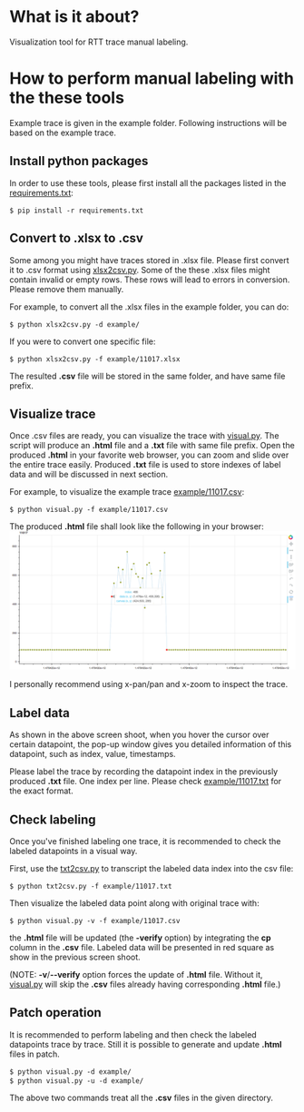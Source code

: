 # What is it about?
Visualization tool for RTT trace manual labeling. 

# How to perform manual labeling with the these tools
Example trace is given in the example folder.
Following instructions will be based on the example trace.

## Install python packages
In order to use these tools, please first install all the packages listed
in the [requirements.txt](./requirements.txt):
```
$ pip install -r requirements.txt
```

## Convert to .xlsx to .csv
Some among you might have traces stored in .xlsx file.
Please first convert it to .csv format using [xlsx2csv.py](./xlsx2csv.py).
Some of the these .xlsx files might contain invalid or empty rows.
These rows will lead to errors in conversion. 
Please remove them manually.

For example, to convert all the .xlsx files in the example folder, you can do:
```
$ python xlsx2csv.py -d example/
```

If you were to convert one specific file:
```
$ python xlsx2csv.py -f example/11017.xlsx
```

The resulted __.csv__ file will be stored in the same folder, and have same file prefix.

## Visualize trace
Once .csv files are ready, you can visualize the trace with [visual.py](./visual.py).
The script will produce an __.html__ file and a __.txt__ file with same file prefix.
Open the produced __.html__ in your favorite web browser, you can zoom 
and slide over the entire trace easily.
Produced __.txt__ file is used to store indexes of label data and will be discussed in next section. 

For example, to visualize the example trace [example/11017.csv](example/11017.csv):
```
$ python visual.py -f example/11017.csv
```

The produced __.html__ file shall look like the following in your browser:
![Interactive web page for RTT data inspection](example.png)

I personally recommend using x-pan/pan and x-zoom to inspect the trace.

## Label data
As shown in the above screen shoot, when you hover the cursor over certain datapoint,
the pop-up window gives you detailed information of this datapoint, such as
index, value, timestamps.

Please label the trace by recording the datapoint index in
the previously produced __.txt__ file.
One index per line.
Please check [example/11017.txt](example/11017.txt) for the exact format.

## Check labeling
Once you've finished labeling one trace, it is recommended to check the
labeled datapoints in a visual way.

First, use the [txt2csv.py](./txt2csv.py) to transcript the labeled data index
into the csv file:
```
$ python txt2csv.py -f example/11017.txt
```

Then visualize the labeled data point along with original trace with:
```
$ python visual.py -v -f example/11017.csv
```
the __.html__ file will be updated (the __-verify__ option) by integrating the __cp__
column in the __.csv__ file.
Labeled data will be presented in red square as show in the previous screen shoot.

(NOTE: __-v__/__--verify__ option forces the update of __.html__ file. 
Without it, [visual.py](visual.py) will skip
the __.csv__ files already having corresponding __.html__ file.)


## Patch operation
It is recommended to perform labeling and then check the labeled datapoints 
trace by trace.
Still it is possible to generate and update __.html__ files in patch.
```
$ python visual.py -d example/
$ python visual.py -u -d example/
```
The above two commands treat all the __.csv__ files in the given directory.




